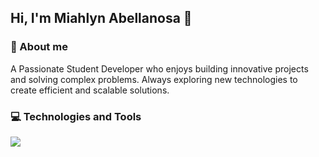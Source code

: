 ##  Hi, I'm Miahlyn Abellanosa 👋

### 🚀 About me
<div align="left">
A Passionate Student Developer who enjoys building innovative projects and solving complex problems. Always exploring new technologies to create efficient and scalable solutions.
</div>

### 💻 Technologies and Tools
<p align="left">
  <a href="https://skillicons.dev">
    <img src="https://skillicons.dev/icons?i=.net,c,angular,html,css,javascript,java,py,git" />
  </a>
</p>
